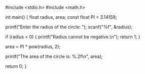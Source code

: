 #include <stdio.h>
#include <math.h>

int main() {
  float radius, area;
  const float PI = 3.14159;

  printf("Enter the radius of the circle: ");
  scanf("%f", &radius);

  if (radius < 0) {
    printf("Radius cannot be negative.\n");
    return 1;
  }
  
  area = PI * pow(radius, 2);

  printf("The area of the circle is: %.2f\n", area);

  return 0;
}
